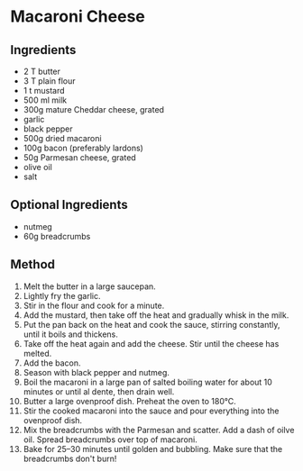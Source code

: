 # Macaroni Cheese

## Ingredients

- 2 T butter
- 3 T plain flour
- 1 t	mustard
- 500 ml milk
- 300g mature Cheddar cheese, grated
- garlic
- black pepper
- 500g dried macaroni
- 100g bacon (preferably lardons)
- 50g	Parmesan cheese, grated
- olive oil
- salt

## Optional Ingredients

- nutmeg
- 60g	breadcrumbs

## Method

1. Melt the butter in a large saucepan.
2. Lightly fry the garlic.
3. Stir in the flour and cook for a minute.
4. Add the mustard, then take off the heat and gradually whisk in the milk.
5. Put the pan back on the heat and cook the sauce, stirring constantly, until it boils and thickens.
6. Take off the heat again and add the cheese. Stir until the cheese has melted.
7. Add the bacon.
8. Season with black pepper and nutmeg.
9. Boil the macaroni in a large pan of salted boiling water for about 10 minutes or until al dente, then drain well.
10. Butter a large ovenproof dish. Preheat the oven to 180°C.
11. Stir the cooked macaroni into the sauce and pour everything into the ovenproof dish.
12. Mix the breadcrumbs with the Parmesan and scatter. Add a dash of oilve oil. Spread breadcrumbs over top of macaroni.
13. Bake for 25–30 minutes until golden and bubbling. Make sure that the breadcrumbs don't burn!
